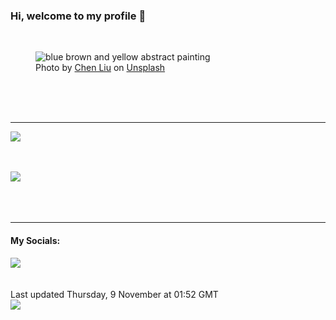 <h3>Hi, welcome to my profile 👋</h3>

<br />
<figure>
  <img
    src="https://images.unsplash.com/photo-1595088402198-24d44e48d57c?crop=entropy&cs=tinysrgb&fit=max&fm=jpg&ixid=M3wyNzQ3MDB8MHwxfHJhbmRvbXx8fHx8fHx8fDE2OTk0OTEzMzB8&ixlib=rb-4.0.3&q=80&w=1080&auto=format"
    alt="blue brown and yellow abstract painting" 
  />
  <figcaption>Photo by <a
    href="https://unsplash.com/@liuchen37?utm_source=Profile%20readme&utm_medium=referral">Chen Liu</a> on <a
    href="https://unsplash.com/?utm_source=Profile%20readme&utm_medium=referral">Unsplash</a></figcaption>
</figure>




  <br /><br /><br />

<hr />
<img
  src="https://github-readme-stats.vercel.app/api?username=shanelucy&show_icons=true&theme=calm"
/>
<br /><br /><br />

<img 
  src="https://github-readme-stats.vercel.app/api/top-langs/?username=shanelucy&theme=calm"
/>
<br /><br /><br /><br />
<hr />
<h4>My Socials:</h4>
<a href="https://uk.linkedin.com/in/shane-lucy-4735b616a">
  <img
    src="https://img.shields.io/badge/linkedin%20-%230077B5.svg?&style=for-the-badge&logo=linkedin&logoColor=white"
  />
</a>
<br /><br /><br />
Last updated Thursday, 9 November at 01:52 GMT
<br />
<img
  src="https://github.com/ShaneLucy/ShaneLucy/workflows/README%20build/badge.svg"
/>
